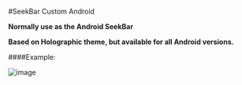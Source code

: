 #SeekBar Custom Android


**Normally use as the Android SeekBar**

**Based on Holographic theme, but available for all Android versions.**

####Example:

![image](https://photos-3.dropbox.com/t/0/AABqodA0fQWqV_hfHIxojsu_TiT0G2e1X6WYI0JKR0AvwA/12/92695958/png/1024x768/3/1372968000/0/2/SeekBarCustom.png/A18mSLgMlZdOxv9t0bib4cs79vGqoYJhPmS4GHrNv5w)